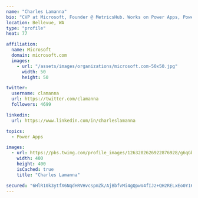 ```yaml
---
name: "Charles Lamanna"
bio: "CVP at Microsoft, Founder @ MetricsHub. Works on Power Apps, Power Automate, Power Virtual Agent, Common Data Service and Dynamics 365."
location: Bellevue, WA
type: "profile"
heat: 77

affiliation:
  name: Microsoft
  domain: microsoft.com
  images:
    - url: "/assets/images/organizations/microsoft.com-50x50.jpg"
      width: 50
      height: 50

twitter:
  username: clamanna
  url: https://twitter.com/clamanna
  followers: 4699

linkedin:
  url: https://www.linkedin.com/in/charleslamanna

topics:
  - Power Apps

images:
  - url: https://pbs.twimg.com/profile_images/1263202626922876928/g6qGbHZ-_400x400.jpg
    width: 400
    height: 400
    isCached: true
    title: "Charles Lamanna"

secured: "6HlR10k3ytfX6NqdHRVHvcspmZk/AjBbfvMi4gQpwV4fIJz+QH2RELxEo0Y16aiKpG3RxJG/RF686V0oZW7kkjVKSrkpVhOrTXY3Ghp9vdFm3SikxKW6aeCSu2u47+y9+ZD+gdGx1KR4IHpe3FksdbPDByVlOmU/0xdkLQgRW816veM/vctrym1ABs3+gxsY50WgAGFTEJGehRNHcl/0PyN0YPkTSa8geqb8pigXYmlzO6QIdfs8fzn93kTQn8ilNeyZgChLC8JBChbNLi8s574J9qFQ1e29DZbAF7l+9qtNZLMcRMqHvB3zh+1cGBEHQGRsAZcrdHa9fQR4V32cxMN+MQw/RYT/XXOSKAsyTm6FwSTideQS1l//0fN3ATo0zVqCgP/pFNGIzJcIdk9Y8/tnEtP0+S3qr2PJAUKtTuU=;xJcThjHGbb+c/IY/Dl4R7g=="
---
```


